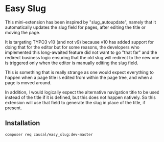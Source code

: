 # Easy Slug

This mini-extension has been inspired by "slug_autoupdate", namely that it automatically updates
the slug field for pages, after editing the title or moving the page.

It is targeting TYPO3 v10 (and not v9) because v10 has added support for doing that for the editor
but for some reasons, the developers who implemented this long-awaited feature did not want to go
"that far" and the redirect business logic ensuring that the old slug will redirect to the new one
is triggered only when the editor is manually editing the slug field.

This is something that is really strange as one would expect everything to happen when a page title
is edited from within the page tree, and when a page is moved around.

In addition, I would logically expect the alternative navigation title to be used instead of the
title if it is defined, but this does not happen natively. So this extension will use that field
to generate the slug in place of the title, if present.

## Installation

```
composer req causal/easy_slug:dev-master
```